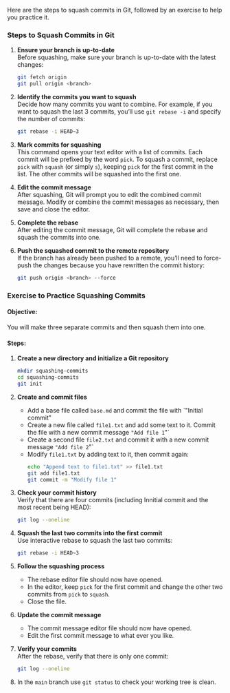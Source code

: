 Here are the steps to squash commits in Git, followed by an exercise to help you practice it.

### Steps to Squash Commits in Git

1. **Ensure your branch is up-to-date**  
   Before squashing, make sure your branch is up-to-date with the latest changes:
   ```bash
   git fetch origin
   git pull origin <branch>
   ```

2. **Identify the commits you want to squash**  
   Decide how many commits you want to combine. For example, if you want to squash the last 3 commits, you’ll use `git rebase -i` and specify the number of commits:
   ```bash
   git rebase -i HEAD~3
   ```

3. **Mark commits for squashing**  
   This command opens your text editor with a list of commits. Each commit will be prefixed by the word `pick`. To squash a commit, replace `pick` with `squash` (or simply `s`), keeping `pick` for the first commit in the list. The other commits will be squashed into the first one.

4. **Edit the commit message**  
   After squashing, Git will prompt you to edit the combined commit message. Modify or combine the commit messages as necessary, then save and close the editor.

5. **Complete the rebase**  
   After editing the commit message, Git will complete the rebase and squash the commits into one.

6. **Push the squashed commit to the remote repository**  
   If the branch has already been pushed to a remote, you’ll need to force-push the changes because you have rewritten the commit history:
   ```bash
   git push origin <branch> --force
   ```

### Exercise to Practice Squashing Commits

#### Objective:  
You will make three separate commits and then squash them into one.

#### Steps:
1. **Create a new directory and initialize a Git repository**  
   ```bash
   mkdir squashing-commits
   cd squashing-commits
   git init
   ```

2. **Create and commit files**
   - Add a base file called `base.md` and commit the file with `"Initial commit"
   - Create a new file called `file1.txt` and add some text to it. Commit the file with a new commit message `"Add file 1`"`
   - Create a second file `file2.txt` and commit it with a new commit message `"Add file 2`"`
   - Modify `file1.txt` by adding text to it, then commit again:
     ```bash
     echo "Append text to file1.txt" >> file1.txt
     git add file1.txt
     git commit -m "Modify file 1"
     ```

3. **Check your commit history**  
   Verify that there are four commits (including Innitial commit and the most recent being HEAD):
   ```bash
   git log --oneline
   ```

4. **Squash the last two commits into the first commit**  
   Use interactive rebase to squash the last two commits:
   ```bash
   git rebase -i HEAD~3
   ```

5. **Follow the squashing process**  
   - The rebase editor file should now have opened.
   - In the editor, keep `pick` for the first commit and change the other two commits from `pick` to `squash`.
   - Close the file.

6. **Update the commit message**
   - The commit message editor file should now have opened.
   - Edit the first commit message to what ever you like.

7. **Verify your commits**  
   After the rebase, verify that there is only one commit:
   ```bash
   git log --oneline
   ```

8. In the `main` branch use `git status` to check your working tree is clean.